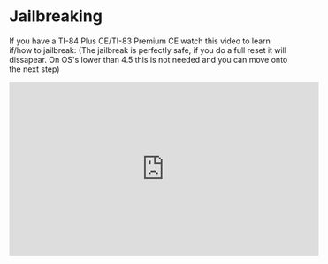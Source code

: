 # Jailbreaking
If you have a TI-84 Plus CE/TI-83 Premium CE watch this video to learn if/how to jailbreak:
(The jailbreak is perfectly safe, if you do a full reset it will dissapear. On OS's lower than 4.5 this is not needed and you can move onto the next step)

<iframe width="560" height="315" src="https://www.youtube.com/embed/abB0ZEdQ1rs" title="YouTube video player" frameborder="0" allow="accelerometer; autoplay; clipboard-write; encrypted-media; gyroscope; picture-in-picture" allowfullscreen></iframe>
